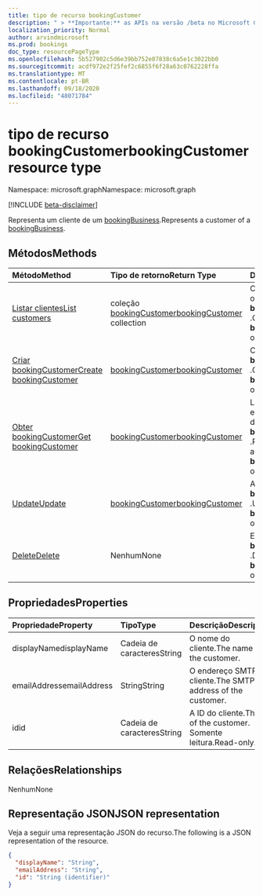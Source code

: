 ```yaml
---
title: tipo de recurso bookingCustomer
description: " > **Importante:** as APIs na versão /beta no Microsoft Graph estão em visualização e sujeitas a alterações. Não há suporte para o uso dessas APIs em aplicativos de produção."
localization_priority: Normal
author: arvindmicrosoft
ms.prod: bookings
doc_type: resourcePageType
ms.openlocfilehash: 5b527902c5d6e39bb752e07838c6a5e1c3022bb0
ms.sourcegitcommit: acdf972e2f25fef2c6855f6f28a63c0762228ffa
ms.translationtype: MT
ms.contentlocale: pt-BR
ms.lasthandoff: 09/18/2020
ms.locfileid: "48071784"
---
```

# <a name="bookingcustomer-resource-type"></a><span data-ttu-id="56dd1-104">tipo de recurso bookingCustomer</span><span class="sxs-lookup"><span data-stu-id="56dd1-104">bookingCustomer resource type</span></span>

<span data-ttu-id="56dd1-105">Namespace: microsoft.graph</span><span class="sxs-lookup"><span data-stu-id="56dd1-105">Namespace: microsoft.graph</span></span>

 [!INCLUDE [beta-disclaimer](../../includes/beta-disclaimer.md)]
 
<span data-ttu-id="56dd1-106">Representa um cliente de um [bookingBusiness](bookingbusiness.md).</span><span class="sxs-lookup"><span data-stu-id="56dd1-106">Represents a customer of a [bookingBusiness](bookingbusiness.md).</span></span>


## <a name="methods"></a><span data-ttu-id="56dd1-107">Métodos</span><span class="sxs-lookup"><span data-stu-id="56dd1-107">Methods</span></span>

| <span data-ttu-id="56dd1-108">Método</span><span class="sxs-lookup"><span data-stu-id="56dd1-108">Method</span></span>           | <span data-ttu-id="56dd1-109">Tipo de retorno</span><span class="sxs-lookup"><span data-stu-id="56dd1-109">Return Type</span></span>    |<span data-ttu-id="56dd1-110">Descrição</span><span class="sxs-lookup"><span data-stu-id="56dd1-110">Description</span></span>|
|:---------------|:--------|:----------|
|[<span data-ttu-id="56dd1-111">Listar clientes</span><span class="sxs-lookup"><span data-stu-id="56dd1-111">List customers</span></span>](../api/bookingbusiness-list-customers.md) | <span data-ttu-id="56dd1-112">coleção [bookingCustomer](bookingcustomer.md)</span><span class="sxs-lookup"><span data-stu-id="56dd1-112">[bookingCustomer](bookingcustomer.md) collection</span></span> | <span data-ttu-id="56dd1-113">Obtenha uma lista de objetos **bookingCustomer** .</span><span class="sxs-lookup"><span data-stu-id="56dd1-113">Get a list of **bookingCustomer** objects.</span></span> |
|[<span data-ttu-id="56dd1-114">Criar bookingCustomer</span><span class="sxs-lookup"><span data-stu-id="56dd1-114">Create bookingCustomer</span></span>](../api/bookingbusiness-post-customers.md) | [<span data-ttu-id="56dd1-115">bookingCustomer</span><span class="sxs-lookup"><span data-stu-id="56dd1-115">bookingCustomer</span></span>](bookingcustomer.md) | <span data-ttu-id="56dd1-116">Criar um novo objeto **bookingCustomer** .</span><span class="sxs-lookup"><span data-stu-id="56dd1-116">Create a new **bookingCustomer** object.</span></span> |
|[<span data-ttu-id="56dd1-117">Obter bookingCustomer</span><span class="sxs-lookup"><span data-stu-id="56dd1-117">Get bookingCustomer</span></span>](../api/bookingcustomer-get.md) | [<span data-ttu-id="56dd1-118">bookingCustomer</span><span class="sxs-lookup"><span data-stu-id="56dd1-118">bookingCustomer</span></span>](bookingcustomer.md) |<span data-ttu-id="56dd1-119">Leia as propriedades e os relacionamentos de um objeto **bookingCustomer** .</span><span class="sxs-lookup"><span data-stu-id="56dd1-119">Read the properties and relationships of a **bookingCustomer** object.</span></span>|
|[<span data-ttu-id="56dd1-120">Update</span><span class="sxs-lookup"><span data-stu-id="56dd1-120">Update</span></span>](../api/bookingcustomer-update.md) | [<span data-ttu-id="56dd1-121">bookingCustomer</span><span class="sxs-lookup"><span data-stu-id="56dd1-121">bookingCustomer</span></span>](bookingcustomer.md) |<span data-ttu-id="56dd1-122">Atualizar um objeto **bookingCustomer** .</span><span class="sxs-lookup"><span data-stu-id="56dd1-122">Update a **bookingCustomer** object.</span></span> |
|[<span data-ttu-id="56dd1-123">Delete</span><span class="sxs-lookup"><span data-stu-id="56dd1-123">Delete</span></span>](../api/bookingcustomer-delete.md) | <span data-ttu-id="56dd1-124">Nenhum</span><span class="sxs-lookup"><span data-stu-id="56dd1-124">None</span></span> |<span data-ttu-id="56dd1-125">Excluir um objeto **bookingCustomer** .</span><span class="sxs-lookup"><span data-stu-id="56dd1-125">Delete a **bookingCustomer** object.</span></span> |

## <a name="properties"></a><span data-ttu-id="56dd1-126">Propriedades</span><span class="sxs-lookup"><span data-stu-id="56dd1-126">Properties</span></span>
| <span data-ttu-id="56dd1-127">Propriedade</span><span class="sxs-lookup"><span data-stu-id="56dd1-127">Property</span></span>     | <span data-ttu-id="56dd1-128">Tipo</span><span class="sxs-lookup"><span data-stu-id="56dd1-128">Type</span></span>   |<span data-ttu-id="56dd1-129">Descrição</span><span class="sxs-lookup"><span data-stu-id="56dd1-129">Description</span></span>|
|:---------------|:--------|:----------|
|<span data-ttu-id="56dd1-130">displayName</span><span class="sxs-lookup"><span data-stu-id="56dd1-130">displayName</span></span>|<span data-ttu-id="56dd1-131">Cadeia de caracteres</span><span class="sxs-lookup"><span data-stu-id="56dd1-131">String</span></span>|<span data-ttu-id="56dd1-132">O nome do cliente.</span><span class="sxs-lookup"><span data-stu-id="56dd1-132">The name of the customer.</span></span>|
|<span data-ttu-id="56dd1-133">emailAddress</span><span class="sxs-lookup"><span data-stu-id="56dd1-133">emailAddress</span></span>|<span data-ttu-id="56dd1-134">String</span><span class="sxs-lookup"><span data-stu-id="56dd1-134">String</span></span>|<span data-ttu-id="56dd1-135">O endereço SMTP do cliente.</span><span class="sxs-lookup"><span data-stu-id="56dd1-135">The SMTP address of the customer.</span></span>|
|<span data-ttu-id="56dd1-136">id</span><span class="sxs-lookup"><span data-stu-id="56dd1-136">id</span></span>|<span data-ttu-id="56dd1-137">Cadeia de caracteres</span><span class="sxs-lookup"><span data-stu-id="56dd1-137">String</span></span>| <span data-ttu-id="56dd1-138">A ID do cliente.</span><span class="sxs-lookup"><span data-stu-id="56dd1-138">The ID of the customer.</span></span> <span data-ttu-id="56dd1-139">Somente leitura.</span><span class="sxs-lookup"><span data-stu-id="56dd1-139">Read-only.</span></span>|

## <a name="relationships"></a><span data-ttu-id="56dd1-140">Relações</span><span class="sxs-lookup"><span data-stu-id="56dd1-140">Relationships</span></span>
<span data-ttu-id="56dd1-141">Nenhum</span><span class="sxs-lookup"><span data-stu-id="56dd1-141">None</span></span>


## <a name="json-representation"></a><span data-ttu-id="56dd1-142">Representação JSON</span><span class="sxs-lookup"><span data-stu-id="56dd1-142">JSON representation</span></span>

<span data-ttu-id="56dd1-143">Veja a seguir uma representação JSON do recurso.</span><span class="sxs-lookup"><span data-stu-id="56dd1-143">The following is a JSON representation of the resource.</span></span>

<!-- {
  "blockType": "resource",
  "optionalProperties": [

  ],
  "@odata.type": "microsoft.graph.bookingCustomer"
}-->

```json
{
  "displayName": "String",
  "emailAddress": "String",
  "id": "String (identifier)"
}

```

<!-- uuid: 8fcb5dbc-d5aa-4681-8e31-b001d5168d79
2015-10-25 14:57:30 UTC -->
<!--
{
  "type": "#page.annotation",
  "description": "bookingCustomer resource",
  "keywords": "",
  "section": "documentation",
  "tocPath": "",
  "suppressions": []
}
-->


